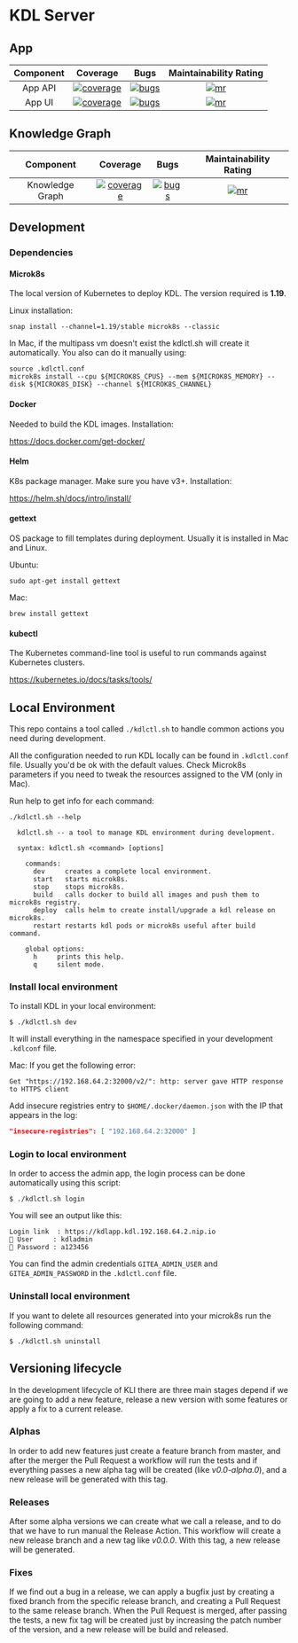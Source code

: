 # KDL Server

## App

|  Component  | Coverage  |  Bugs  |  Maintainability Rating  |
| :---------: | :-----:   |  :---: |  :--------------------:  |
|  App API  | [![coverage][app-api-coverage]][app-api-coverage-link] | [![bugs][app-api-bugs]][app-api-bugs-link] | [![mr][app-api-mr]][app-api-mr-link] |
|  App UI  | [![coverage][app-ui-coverage]][app-ui-coverage-link] | [![bugs][app-ui-bugs]][app-ui-bugs-link] | [![mr][app-ui-mr]][app-ui-mr-link] |

## Knowledge Graph

|  Component  | Coverage  |  Bugs  |  Maintainability Rating  |
| :---------: | :-----:   |  :---: |  :--------------------:  |
|  Knowledge Graph  | [![coverage][kg-coverage]][kg-coverage-link] | [![bugs][kg-bugs]][kg-bugs-link] | [![mr][kg-mr]][kg-mr-link] |


[app-api-coverage]: https://sonarcloud.io/api/project_badges/measure?project=konstellation_kdl_server_app_api&metric=coverage

[app-api-coverage-link]: https://sonarcloud.io/component_measures?id=konstellation_kdl_server_app_api&metric=Coverage

[app-api-bugs]: https://sonarcloud.io/api/project_badges/measure?project=konstellation_kdl_server_app_api&metric=bugs

[app-api-bugs-link]: https://sonarcloud.io/component_measures?id=konstellation_kdl_server_app_api&metric=Reliability

[app-api-loc]: https://sonarcloud.io/api/project_badges/measure?project=konstellation_kdl_server_app_api&metric=ncloc

[app-api-loc-link]: https://sonarcloud.io/component_measures?id=konstellation_kdl_server_app_api&metric=Coverage

[app-api-mr]: https://sonarcloud.io/api/project_badges/measure?project=konstellation_kdl_server_app_api&metric=sqale_rating

[app-api-mr-link]: https://sonarcloud.io/component_measures?id=konstellation_kdl_server_app_api&metric=Maintainability

[app-ui-coverage]: https://sonarcloud.io/api/project_badges/measure?project=konstellation_kdl_server_app_ui&metric=coverage

[app-ui-coverage-link]: https://sonarcloud.io/component_measures?id=konstellation_kdl_server_app_ui&metric=Coverage

[app-ui-bugs]: https://sonarcloud.io/api/project_badges/measure?project=konstellation_kdl_server_app_ui&metric=bugs

[app-ui-bugs-link]: https://sonarcloud.io/component_measures?id=konstellation_kdl_server_app_ui&metric=Reliability

[app-ui-loc]: https://sonarcloud.io/api/project_badges/measure?project=konstellation_kdl_server_app_ui&metric=ncloc

[app-ui-loc-link]: https://sonarcloud.io/component_measures?id=konstellation_kdl_server_app_ui&metric=Coverage

[app-ui-mr]: https://sonarcloud.io/api/project_badges/measure?project=konstellation_kdl_server_app_ui&metric=sqale_rating

[app-ui-mr-link]: https://sonarcloud.io/component_measures?id=konstellation_kdl_server_app_ui&metric=Maintainability

[kg-coverage]: https://sonarcloud.io/api/project_badges/measure?project=konstellation_kdl_konwledge_graph&metric=coverage

[kg-coverage-link]: https://sonarcloud.io/component_measures?id=konstellation_kdl_konwledge_graph&metric=Coverage

[kg-bugs]: https://sonarcloud.io/api/project_badges/measure?project=konstellation_kdl_konwledge_graph&metric=bugs

[kg-bugs-link]: https://sonarcloud.io/component_measures?id=konstellation_kdl_konwledge_graph&metric=Reliability

[kg-loc]: https://sonarcloud.io/api/project_badges/measure?project=konstellation_kdl_konwledge_graph&metric=ncloc

[kg-loc-link]: https://sonarcloud.io/component_measures?id=konstellation_kdl_konwledge_graph&metric=Coverage

[kg-mr]: https://sonarcloud.io/api/project_badges/measure?project=konstellation_kdl_konwledge_graph&metric=sqale_rating

[kg-mr-link]: https://sonarcloud.io/component_measures?id=konstellation_kdl_konwledge_graph&metric=Maintainability

## Development

### Dependencies

#### Microk8s

The local version of Kubernetes to deploy KDL. The version required is **1.19**.

Linux installation:
```
snap install --channel=1.19/stable microk8s --classic
```

In Mac, if the multipass vm doesn't exist the kdlctl.sh will create it automatically.
You also can do it manually using:

```
source .kdlctl.conf
microk8s install --cpu ${MICROK8S_CPUS} --mem ${MICROK8S_MEMORY} --disk ${MICROK8S_DISK} --channel ${MICROK8S_CHANNEL}
```

#### Docker

Needed to build the KDL images. Installation:

https://docs.docker.com/get-docker/

#### Helm

K8s package manager. Make sure you have v3+. Installation:

https://helm.sh/docs/intro/install/

#### gettext

OS package to fill templates during deployment. Usually it is installed in Mac and Linux.

Ubuntu:
```
sudo apt-get install gettext
```

Mac:
```
brew install gettext
```

#### kubectl

The Kubernetes command-line tool is useful to run commands against Kubernetes clusters.

https://kubernetes.io/docs/tasks/tools/

## Local Environment

This repo contains a tool called `./kdlctl.sh` to handle common actions you need during development.

All the configuration needed to run KDL locally can be found in `.kdlctl.conf` file. Usually you'd be ok with the
default values. Check Microk8s parameters if you need to tweak the resources assigned to the VM (only in Mac).

Run help to get info for each command:

```
./kdlctl.sh --help

  kdlctl.sh -- a tool to manage KDL environment during development.

  syntax: kdlctl.sh <command> [options]

    commands:
      dev     creates a complete local environment.
      start   starts microk8s.
      stop    stops microk8s.
      build   calls docker to build all images and push them to microk8s registry.
      deploy  calls helm to create install/upgrade a kdl release on microk8s.
      restart restarts kdl pods or microk8s useful after build command.

    global options:
      h     prints this help.
      q     silent mode.
```

### Install local environment

To install KDL in your local environment:

```
$ ./kdlctl.sh dev
```

It will install everything in the namespace specified in your development `.kdlconf` file.

Mac:
If you get the following error:
```
Get "https://192.168.64.2:32000/v2/": http: server gave HTTP response to HTTPS client
```
Add insecure registries entry to `$HOME/.docker/daemon.json` with the IP that appears in the log:
```json
"insecure-registries": [ "192.168.64.2:32000" ]
```

### Login to local environment

In order to access the admin app, the login process can be done automatically using this script:

```
$ ./kdlctl.sh login
```

You will see an output like this:

```
Login link  : https://kdlapp.kdl.192.168.64.2.nip.io
👤 User     : kdladmin
🔑 Password : a123456
```

You can find the admin credentials `GITEA_ADMIN_USER` and `GITEA_ADMIN_PASSWORD` in the `.kdlctl.conf` file.

### Uninstall local environment

If you want to delete all resources generated into your microk8s run the following command:

```
$ ./kdlctl.sh uninstall
```

## Versioning lifecycle

In the development lifecycle of KLI there are three main stages depend if we are going to add a new feature, release a new version with some features or apply a fix to a current release.

### Alphas

In order to add new features just create a feature branch from master, and after the merger the Pull Request a workflow will run the tests and if everything passes a new alpha tag will be created (like *v0.0-alpha.0*), and a new release will be generated with this tag.

### Releases

After some alpha versions we can create what we call a release, and to do that we have to run manual the Release Action. This workflow will create a new release branch and a new tag like *v0.0.0*. With this tag, a new release will be generated.

### Fixes

If we find out a bug in a release, we can apply a bugfix just by creating a fixed branch from the specific release branch, and creating a Pull Request to the same release branch. When the Pull Request is merged, after passing the tests, a new fix tag will be created just by increasing the patch number of the version, and a new release will be build and released.
